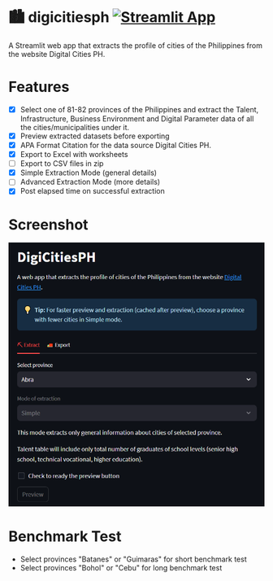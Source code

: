 # 🏙 digicitiesph [![Streamlit App](https://static.streamlit.io/badges/streamlit_badge_black_white.svg)](https://digicitiesph.streamlit.app/)

A Streamlit web app that extracts the profile of cities of the Philippines from the website Digital Cities PH.

# Features

* [X] Select one of 81-82 provinces of the Philippines and extract the Talent, Infrastructure, Business Environment and Digital Parameter data of all the cities/municipalities under it.
* [X] Preview extracted datasets before exporting
* [X] APA Format Citation for the data source Digital Cities PH.
* [X] Export to Excel with worksheets
* [ ] Export to CSV files in zip
* [X] Simple Extraction Mode (general details)
* [ ] Advanced Extraction Mode (more details)
* [X] Post elapsed time on successful extraction

# Screenshot

![](assets/20230827_224011_image.png)

# Benchmark Test

* Select provinces "Batanes" or "Guimaras" for short benchmark test
* Select provinces "Bohol" or "Cebu" for long benchmark test

